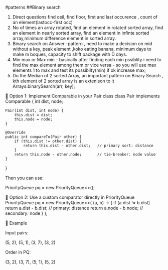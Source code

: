 #patterns
##Binary search
 1. Direct questions find ceil, find floor, first and last occurence , count of an element(lastocc-first occ)
 2. No of times an array rotated, find an element in rotated sorted array, find an element in nearly sorted array, find an element in infinte sorted array,minimum difference element in sorted array.
 3. Binary search on Answer -pattern , need to make a decision on mid without a key, peak element ,koko eating banana, minimum days to make m boques, capacity to shift package with  D days.
 4. Min max or Max min - basically after finding each min pssiblity i need to find the max element among them or vice versa - so you will use max elements 1 to max and test its possibilty(min) if ok increase max;
 5. Do the Median of 2 sorted Array, an important pattern on Binary Search , kth element of 2 sorted array is an extenison to it
Arrays.binarySearch(arr, key);

🔹 Option 1: Implement Comparable in your Pair class
class Pair implements Comparable<Pair> {
    int dist, node;

    Pair(int dist, int node) {
        this.dist = dist;
        this.node = node;
    }

    @Override
    public int compareTo(Pair other) {
        if (this.dist != other.dist) {
            return this.dist - other.dist;   // primary sort: distance
        }
        return this.node - other.node;       // tie-breaker: node value
    }
}


Then you can use:

PriorityQueue<Pair> pq = new PriorityQueue<>();

🔹 Option 2: Use a custom comparator directly in PriorityQueue
PriorityQueue<Pair> pq = new PriorityQueue<>(
    (a, b) -> {
        if (a.dist != b.dist) return a.dist - b.dist;  // primary: distance
        return a.node - b.node;                        // secondary: node
    }
);

🔹 Example

Input pairs:

(5, 2), (5, 1), (3, 7), (3, 2)


Order in PQ:

(3, 2), (3, 7), (5, 1), (5, 2)